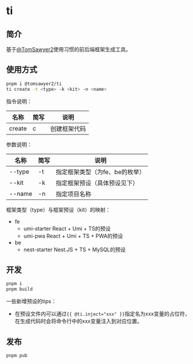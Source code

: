 # ti

## 简介

基于[@TomSawyer2](https://github.com/TomSawyer2)使用习惯的前后端框架生成工具。

## 使用方式

```bash
pnpm i @tomsawyer2/ti
ti create -t <type> -k <kit> -n <name>
```

指令说明：

| 名称 | 简写 | 说明 |
| --- | --- | --- |
| create | c | 创建框架代码 |

参数说明：

| 名称 | 简写 | 说明 |
| --- | --- | --- |
| --type | -t | 指定框架类型（为fe、be的枚举） |
| --kit | -k | 指定框架预设（具体预设见下） |
| --name | -n | 指定项目名称 |

框架类型（type）与框架预设（kit）的映射：

- fe
  - umi-starter React + Umi + TS的预设
  - umi-pwa React + Umi + TS + PWA的预设
- be
  - nest-starter Nest.JS + TS + MySQL的预设

## 开发

```bash
pnpm i
pnpm build
```

一些新增预设的tips：

- 在预设文件内可以通过`{{ @ti.inject="xxx" }}`指定名为xxx变量的占位符，在生成代码时会将命令行中的xxx变量注入到对应位置。

## 发布

```bash
pnpm pub
```
